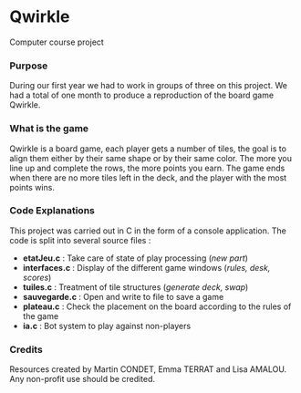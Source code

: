 # Qwirkle

Computer course project


### Purpose

During our first year we had to work in groups of three on this project. We had a total of one month to produce a reproduction of the board game Qwirkle.


### What is the game

Qwirkle is a board game, each player gets a number of tiles, the goal is to align them either by their same shape or by their same color. The more you line up and complete the rows, the more points you earn. The game ends when there are no more tiles left in the deck, and the player with the most points wins.


### Code Explanations

This project was carried out in C in the form of a console application. The code is split into several source files : 
- **etatJeu.c** : Take care of state of play processing (*new part*) 
- **interfaces.c** : Display of the different game windows (*rules, desk, scores*)
- **tuiles.c** : Treatment of tile structures (*generate deck, swap*)
- **sauvegarde.c** : Open and write to file to save a game
- **plateau.c** : Check the placement on the board according to the rules of the game
- **ia.c** : Bot system to play against non-players


### Credits

Resources created by Martin CONDET, Emma TERRAT and Lisa AMALOU.
Any non-profit use should be credited.